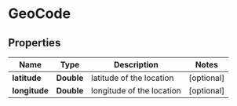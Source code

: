 

# GeoCode


## Properties

| Name | Type | Description | Notes |
|------------ | ------------- | ------------- | -------------|
|**latitude** | **Double** | latitude of the location |  [optional] |
|**longitude** | **Double** | longitude of the location |  [optional] |



